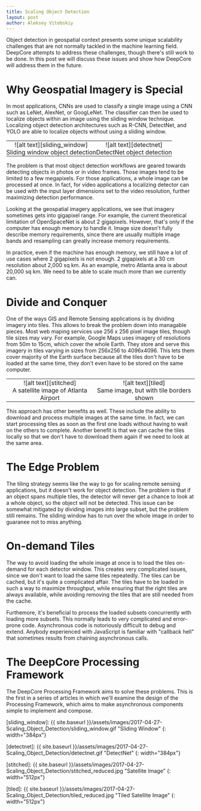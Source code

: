 ```yaml
---
title: Scaling Object Detection
layout: post
author: Aleksey Vitebskiy
---
```


Object detection in geospatial context presents some unique scalability challenges that are not normally tackled in the machine learning field. DeepCore attempts to address these challenges, though there's still work to be done. In this post we will discuss these issues and show how DeepCore will address them in the future.

# Why Geospatial Imagery is Special

In most applications, CNNs are used to classify a single image using a CNN such as LeNet, AlexNet, or GoogLeNet. The classifier can then be used to localize objects within an image using the sliding window technique. Localizing object detection architectures such as R-CNN, DetectNet, and YOLO are able to localize objects without using a sliding window.

<table>
    <tr style="border: none; background-color: transparent;">
        <td markdown="span" align="center" style="padding: 0 .5em;">
            ![alt text][sliding_window]
        </td>
        <td markdown="span" align="center" style="padding: 0 0.5em;">
            ![alt text][detectnet]
        </td>
    </tr>
    <tr style="border: none;">
        <td markdown="span" align="center" style="padding: 0;">
            Sliding window object detection
        </td>
        <td markdown="span" align="center"  style="padding: 0;">
            DetectNet object detection
        </td>
    </tr>
</table>

The problem is that most object detection workflows are geared towards detecting objects in photos or in video frames. Those images tend to be limited to a few megapixels. For those applications, a whole image can be processed at once. In fact, for video applications a localizing detector can be used with the input layer dimensions set to the video resolution, further maximizing detection performance.

Looking at the geospatial imagery applications, we see that imagery sometimes gets into gigapixel range. For example, the current theoretical limitation of OpenSpaceNet is about 2 gigapixels. However, that's only if the computer has enough memory to handle it. Image size doesn't fully describe memory requirements, since there are usually multiple image bands and resampling can greatly increase memory requirements.

In practice, even if the machine has enough memory, we still have a lot of use cases where 2 gigapixels is not enough. 2 gigapixels at a 30 cm resolution about 2,000 sq km. As an example, metro Atlanta area is about 20,000 sq km. We need to be able to scale much more than we currently can.

# Divide and Conquer

One of the ways GIS and Remote Sensing applications is by dividing imagery into tiles. This allows to break the problem down into managable pieces. Most web maping services use 256 x 256 pixel image tiles, though tile sizes may vary. For example, Google Maps uses imagery of resolutions from 50m to 15cm, which cover the whole Earth. They store and serve this imagery in tiles varying in sizes from 256x256 to 4096x4096. This lets them cover majority of the Earth surface because all the tiles don't have to be loaded at the same time, they don't even have to be stored on the same computer.

<table>
    <tr style="border: none; background-color: transparent;">
        <td markdown="span" align="center" style="padding: 0 .5em;">
            ![alt text][stitched]
        </td>
        <td markdown="span" align="center" style="padding: 0 0.5em;">
            ![alt text][tiled]
        </td>
    </tr>
    <tr style="border: none;">
        <td markdown="span" align="center" style="padding: 0;">
            A satellite image of Atlanta Airport
        </td>
        <td markdown="span" align="center"  style="padding: 0;">
            Same image, but with tile borders shown
        </td>
    </tr>
</table>

This approach has other benefits as well. These include the ability to download and process multiple images at the same time. In fact, we can start processing tiles as soon as the first one loads without having to wait on the others to complete. Another benefit is that we can cache the tiles locally so that we don't have to download them again if we need to look at the same area.

# The Edge Problem

The tiling strategy seems like the way to go for scaling remote sensing applications, but it doesn't work for object detection. The problem is that if an object spans multiple tiles, the detector will never get a chance to look at a whole object, so the object will not be detected. This issue can be somewhat mitigated by dividing images into large subset, but the problem still remains. The sliding window has to run over the whole image in order to guaranee not to miss anything.

# On-demand Tiles

The way to avoid loading the whole image at once is to load the tiles on-demand for each detector window. This creates very complicated issues, since we don't want to load the same tiles repeatedly. The tiles can be cached, but it's quite a complicated affair. The tiles have to be loaded in such a way to maximize throughput, while ensuring that the right tiles are always available, while avoiding removing the tiles that are still needed from the cache.

Furthemore, it's beneficial to process the loaded subsets concurrently with loading more subsets. This normally leads to very complicated and error-prone code. Asynchronous code is notoriously difficult to debug and extend. Anybody experienced with JavaScript is familiar with "callback hell" that sometimes results from chaining asynchronous calls.

# The DeepCore Processing Framework

The DeepCore Processing Framework aims to solve these problems. This is the first in a series of articles in which we'll examine the design of the Processing Framework, which aims to make asynchronous components simple to implement and compose.

[sliding_window]: {{ site.baseurl }}/assets/images/2017-04-27-Scaling_Object_Detection/sliding_window.gif "Sliding Window"
{: width="384px"}

[detectnet]: {{ site.baseurl }}/assets/images/2017-04-27-Scaling_Object_Detection/detectnet.gif "DetectNet"
{: width="384px"}

[stitched]: {{ site.baseurl }}/assets/images/2017-04-27-Scaling_Object_Detection/stitched_reduced.jpg "Satellite Image"
{: width="512px"}

[tiled]: {{ site.baseurl }}/assets/images/2017-04-27-Scaling_Object_Detection/tiled_reduced.jpg "Tiled Satellite Image"
{: width="512px"}
